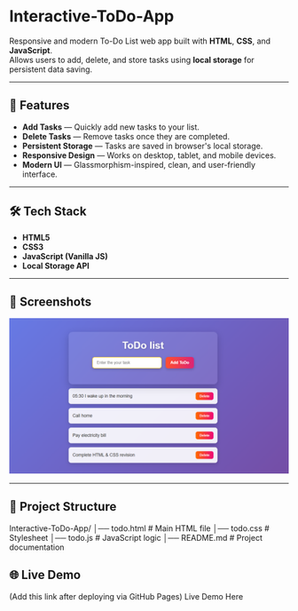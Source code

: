 # Interactive-ToDo-App
Responsive and modern To-Do List web app built with **HTML**, **CSS**, and **JavaScript**.  
Allows users to add, delete, and store tasks using **local storage** for persistent data saving.

--------------------------------------------------------------------------------------------------------------------------

## 🚀 Features
- **Add Tasks** — Quickly add new tasks to your list.
- **Delete Tasks** — Remove tasks once they are completed.
- **Persistent Storage** — Tasks are saved in browser's local storage.
- **Responsive Design** — Works on desktop, tablet, and mobile devices.
- **Modern UI** — Glassmorphism-inspired, clean, and user-friendly interface.

----------------------------------------------------------------------------------------------------------------------------

## 🛠 Tech Stack
- **HTML5**
- **CSS3**
- **JavaScript (Vanilla JS)**
- **Local Storage API**

----------------------------------------------------------------------------------------------------------------------------

## 📸 Screenshots
![ToDo App Screenshot](https://github.com/Paras9771/Interactive-ToDo-app/blob/main/Screenshot.png?raw=true)

----------------------------------------------------------------------------------------------------------------------------

## 📂 Project Structure
Interactive-ToDo-App/
│── todo.html # Main HTML file
│── todo.css # Stylesheet
│── todo.js # JavaScript logic
│── README.md # Project documentation

## 🌐 Live Demo
(Add this link after deploying via GitHub Pages)
Live Demo Here
